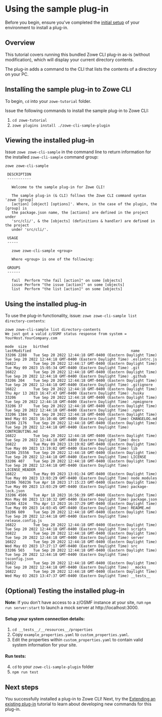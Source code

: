 # Using the sample plug-in

Before you begin, ensure you've completed the [initial setup](../../../README.md#initial-setup) of your environment to install a plug-in.

## Overview

This tutorial covers running this bundled Zowe CLI plug-in as-is (without modification), which will display your current directory contents.

The plug-in adds a command to the CLI that lists the contents of a directory on your PC.

## Installing the sample plug-in to Zowe CLI


To begin, `cd` into your `zowe-tutorial` folder.

Issue the following commands to install the sample plug-in to Zowe CLI:

1. `cd zowe-tutorial`
2. `zowe plugins install ./zowe-cli-sample-plugin`

## Viewing the installed plug-in

Issue `zowe zowe-cli-sample` in the command line to return information for the installed `zowe-cli-sample` command group:

```
zowe zowe-cli-sample

 DESCRIPTION
 -----------

   Welcome to the sample plug-in for Zowe CLI!

   The sample plug-in (& CLI) follows the Zowe CLI command syntax 'zowe [group]
   [action] [object] [options]'. Where, in the case of the plugin, the [group] is
   the package.json name, the [actions] are defined in the project under
   'src/cli/', & the [objects] (definitions & handler) are defined in the project
   under 'src/cli/'.

 USAGE
 -----

   zowe zowe-cli-sample <group>

   Where <group> is one of the following:

 GROUPS
 ------

   fail  Perform "the fail [action]" on some [objects]
   issue Perform "the issue [action]" on some [objects]
   list  Perform "the list [action]" on some [objects]
```

## Using the installed plug-in

To use the plug-in functionality, issue: `zowe zowe-cli-sample list directory-contents`:

```
zowe zowe-cli-sample list directory-contents
We just got a valid z/OSMF status response from system = YourHost.YourCompany.com

mode  size   birthed                                                   lastModified                                              name
33206 2288   Tue Sep 20 2022 12:44:18 GMT-0400 (Eastern Daylight Time) Tue Sep 20 2022 12:44:18 GMT-0400 (Eastern Daylight Time) .eslintrc.js
16822        Tue Sep 20 2022 12:44:17 GMT-0400 (Eastern Daylight Time) Tue May 09 2023 15:05:34 GMT-0400 (Eastern Daylight Time) .git
16822        Tue Sep 20 2022 12:44:18 GMT-0400 (Eastern Daylight Time) Tue Sep 20 2022 12:44:18 GMT-0400 (Eastern Daylight Time) .github
33206 204    Tue Sep 20 2022 12:44:18 GMT-0400 (Eastern Daylight Time) Tue Sep 20 2022 12:44:18 GMT-0400 (Eastern Daylight Time) .gitignore
16822        Tue Sep 20 2022 12:44:18 GMT-0400 (Eastern Daylight Time) Thu Apr 13 2023 16:47:47 GMT-0400 (Eastern Daylight Time) .husky
33206        Tue Sep 20 2022 12:44:18 GMT-0400 (Eastern Daylight Time) Tue Sep 20 2022 12:44:18 GMT-0400 (Eastern Daylight Time) .npmignore
33206 37     Tue Sep 20 2022 12:44:18 GMT-0400 (Eastern Daylight Time) Tue Sep 20 2022 12:44:18 GMT-0400 (Eastern Daylight Time) .npmrc
33206 1384   Tue Sep 20 2022 12:44:18 GMT-0400 (Eastern Daylight Time) Wed May 03 2023 16:10:46 GMT-0400 (Eastern Daylight Time) CHANGELOG.md
33206 2176   Tue Sep 20 2022 12:44:18 GMT-0400 (Eastern Daylight Time) Tue Sep 20 2022 12:44:18 GMT-0400 (Eastern Daylight Time) CONTRIBUTING.md
16822        Tue Sep 20 2022 12:44:18 GMT-0400 (Eastern Daylight Time) Tue Sep 20 2022 12:44:18 GMT-0400 (Eastern Daylight Time) docs
16822        Tue May 09 2023 13:19:02 GMT-0400 (Eastern Daylight Time) Tue May 09 2023 13:19:02 GMT-0400 (Eastern Daylight Time) lib
33206 25556  Tue Sep 20 2022 12:44:18 GMT-0400 (Eastern Daylight Time) Tue Sep 20 2022 12:44:18 GMT-0400 (Eastern Daylight Time) LICENSE
33206 407    Tue Sep 20 2022 12:44:18 GMT-0400 (Eastern Daylight Time) Tue Sep 20 2022 12:44:18 GMT-0400 (Eastern Daylight Time) LICENSE_HEADER
16822        Tue May 09 2023 13:01:34 GMT-0400 (Eastern Daylight Time) Tue May 09 2023 13:03:29 GMT-0400 (Eastern Daylight Time) node_modules
33206 760236 Tue Apr 18 2023 17:15:23 GMT-0400 (Eastern Daylight Time) Tue May 09 2023 13:03:29 GMT-0400 (Eastern Daylight Time) package-lock.json
33206 4506   Tue Apr 18 2023 16:56:39 GMT-0400 (Eastern Daylight Time) Mon May 08 2023 13:10:32 GMT-0400 (Eastern Daylight Time) package.json
33206 4324   Thu Apr 13 2023 16:37:29 GMT-0400 (Eastern Daylight Time) Tue May 09 2023 14:03:45 GMT-0400 (Eastern Daylight Time) README.md
33206 609    Tue Sep 20 2022 12:44:18 GMT-0400 (Eastern Daylight Time) Tue Sep 20 2022 12:44:18 GMT-0400 (Eastern Daylight Time) release.config.js
16822        Tue Sep 20 2022 12:44:18 GMT-0400 (Eastern Daylight Time) Tue Sep 20 2022 12:44:18 GMT-0400 (Eastern Daylight Time) scripts
16822        Tue Sep 20 2022 12:44:18 GMT-0400 (Eastern Daylight Time) Tue Sep 20 2022 12:44:18 GMT-0400 (Eastern Daylight Time) server
16822        Tue Sep 20 2022 12:44:18 GMT-0400 (Eastern Daylight Time) Wed May 03 2023 17:27:17 GMT-0400 (Eastern Daylight Time) src
33206 565    Tue Sep 20 2022 12:44:18 GMT-0400 (Eastern Daylight Time) Tue Sep 20 2022 12:44:18 GMT-0400 (Eastern Daylight Time) tsconfig.json
16822        Tue Sep 20 2022 12:44:18 GMT-0400 (Eastern Daylight Time) Tue Sep 20 2022 12:44:18 GMT-0400 (Eastern Daylight Time) __mocks__
16822        Tue Sep 20 2022 12:44:18 GMT-0400 (Eastern Daylight Time) Wed May 03 2023 13:47:37 GMT-0400 (Eastern Daylight Time) __tests__

```
## (Optional) Testing the installed plug-in

**Note:** If you don't have access to a z/OSMF instance at your site, run `npm run server:start` to launch a mock server at http://localhost:3000.

#### Setup your system connection details:
1. `cd __tests__/__resources__/properties`
2. Copy `example_properties.yaml` to `custom_properties.yaml`.
3. Edit the properties within `custom_properties.yaml` to contain valid system information for your site.

#### Run tests:
4. `cd` to your `zowe-cli-sample-plugin` folder
5. `npm run test`

## Next steps

You successfully installed a plug-in to Zowe CLI! Next, try the [Extending an existing plug-in](../list-typicode-todo/ListTypicodeTodoPlugin.md) tutorial to learn about developing new commands for this plug-in.